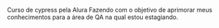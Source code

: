 Curso de cypress pela Alura
Fazendo com o objetivo de aprimorar meus conhecimentos para a área de QA na qual estou estagiando.
